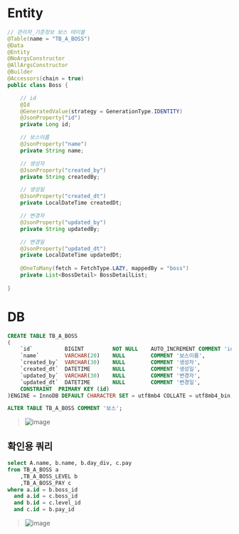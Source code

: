# Entity
```java
// 관리자_기준정보 보스 테이블
@Table(name = "TB_A_BOSS")
@Data
@Entity
@NoArgsConstructor
@AllArgsConstructor
@Builder
@Accessors(chain = true)
public class Boss {

    // id
    @Id
    @GeneratedValue(strategy = GenerationType.IDENTITY)
    @JsonProperty("id")
    private Long id;

    // 보스이름
    @JsonProperty("name")
    private String name;

    // 생성자
    @JsonProperty("created_by")
    private String createdBy;

    // 생성일
    @JsonProperty("created_dt")
    private LocalDateTime createdDt;

    // 변경자
    @JsonProperty("updated_by")
    private String updatedBy;

    // 변경일
    @JsonProperty("updated_dt")
    private LocalDateTime updatedDt;
    
    @OneToMany(fetch = FetchType.LAZY, mappedBy = "boss")
    private List<BossDetail> BossDetailList;
    
}
```

# DB
```sql
CREATE TABLE TB_A_BOSS
(
    `id`          BIGINT         NOT NULL    AUTO_INCREMENT COMMENT 'id', 
    `name`        VARCHAR(20)    NULL        COMMENT '보스이름', 
    `created_by`  VARCHAR(30)    NULL        COMMENT '생성자', 
    `created_dt`  DATETIME       NULL        COMMENT '생성일', 
    `updated_by`  VARCHAR(30)    NULL        COMMENT '변경자', 
    `updated_dt`  DATETIME       NULL        COMMENT '변경일', 
    CONSTRAINT  PRIMARY KEY (id)
)ENGINE = InnoDB DEFAULT CHARACTER SET = utf8mb4 COLLATE = utf8mb4_bin;

ALTER TABLE TB_A_BOSS COMMENT '보스';
```

> ![image](https://user-images.githubusercontent.com/17442343/120921713-de17e480-c6ff-11eb-9553-0cad6e900d3e.png)

## 확인용 쿼리
```sql
select A.name, b.name, b.day_div, c.pay
from TB_A_BOSS a
	,TB_A_BOSS_LEVEL b
    ,TB_A_BOSS_PAY c
where a.id = b.boss_id
  and a.id = c.boss_id
  and b.id = c.level_id
  and c.id = b.pay_id
```
> ![image](https://user-images.githubusercontent.com/17442343/120922613-21c11d00-c705-11eb-8e3d-8fa8283c6d7e.png)
